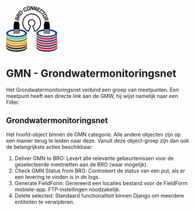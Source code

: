 
<img src=bro_connector/static/img/broconnector.png width="140">

# GMN - Grondwatermonitoringsnet

Het Grondwatermonitoringsnet verbind een groep van meetpunten.
Een meetpunt heeft een directe link aan de GMW, hij wijst namelijk naar een Filter.

## Grondwatermonitoringsnet

Het hoofd-object binnen de GMN categorie. Alle andere objecten zijn op een manier terug te leiden naar deze.
Vanuit deze object-groep zijn dan ook de belangrijkste acties beschikbaar:

1. Deliver GMN to BRO: Levert alle relevante gebeurtenissen voor de geselecteerde meetnetten aan de BRO (waar mogelijk).
2. Check GMN Status from BRO: Controleert de status van een put, als er een levering te vinden is in de logs.
3. Generate FieldForm: Genereerd een locaties bestand voor de FieldForm mobiele-app. FTP-instellingen noodzakelijk.
4. Delete selected: Standaard functionaliteit binnen Django om meerdere entiteiten te verwijderen.
